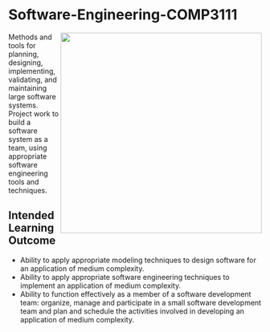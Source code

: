 # Software-Engineering-COMP3111
<img src="https://www.iiht.net/sites/default/files/Software%20Development_0.jpg" width="400px" align="right">

Methods and tools for planning, designing, implementing, validating, and maintaining large software systems. Project work to build a software system as a team, using appropriate software engineering tools and techniques.

## Intended Learning Outcome
- Ability to apply appropriate modeling techniques to design software for an application of medium complexity.
- Ability to apply appropriate software engineering techniques to implement an application of medium complexity.
- Ability to function effectively as a member of a software development team: organize, manage and participate in a small software development team and plan and schedule the activities involved in developing an application of medium complexity.